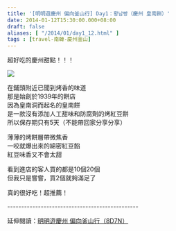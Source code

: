 ```yaml
---
title: '[明明遊慶州 偏向釜山行] Day1：황남빵（慶州 皇南餅）'
date: 2014-01-12T15:30:00.000+08:00
draft: false
aliases: [ "/2014/01/day1_12.html" ]
tags : [travel-南韓-慶州釜山]
---
```


超好吃的慶州甜點！！！  

![](/images/busanjj1i.jpg)

在鋪頭附近已聞到烤香的味道  
那是始創於1939年的餅店  
因為皇南洞而起名的皇南餅  
是一款沒有添加人工甜味和防腐劑的烤紅豆餅  
所以保存期只有5天（不能帶回家分享分享）  
  
薄薄的烤餅層帶微焦香  
一咬就爆出來的綿密紅豆餡  
紅豆味香又不會太甜  
  
看到進店的客人買的都是10個20個  
但我只是嘗嘗，買2個就夠滿足了  
  
  
真的很好吃！超推薦！  
  
\-----------------------------------------------  
  
延伸閱讀：[明明遊慶州 偏向釜山行（8D7N）](https://hidie.net/busanjj8d7n/)
